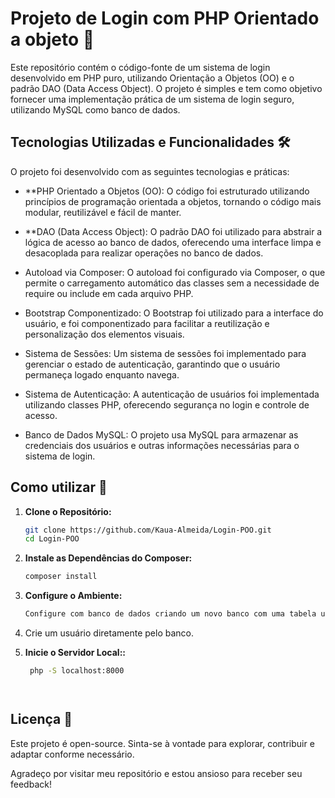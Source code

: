 # Projeto de Login com PHP Orientado a objeto 🚀
Este repositório contém o código-fonte de um sistema de login desenvolvido em PHP puro, utilizando Orientação a Objetos (OO) e o padrão DAO (Data Access Object). O projeto é simples e tem como objetivo fornecer uma implementação prática de um sistema de login seguro, utilizando MySQL como banco de dados.

## Tecnologias Utilizadas e Funcionalidades 🛠️

O projeto foi desenvolvido com as seguintes tecnologias e práticas:

- **PHP Orientado a Objetos (OO): O código foi estruturado utilizando princípios de programação orientada a objetos, tornando o código mais modular, reutilizável e fácil de manter.

- **DAO (Data Access Object): O padrão DAO foi utilizado para abstrair a lógica de acesso ao banco de dados, oferecendo uma interface limpa e desacoplada para realizar operações no banco de dados.

- Autoload via Composer: O autoload foi configurado via Composer, o que permite o carregamento automático das classes sem a necessidade de require ou include em cada arquivo PHP.

- Bootstrap Componentizado: O Bootstrap foi utilizado para a interface do usuário, e foi componentizado para facilitar a reutilização e personalização dos elementos visuais.

- Sistema de Sessões: Um sistema de sessões foi implementado para gerenciar o estado de autenticação, garantindo que o usuário permaneça logado enquanto navega.

- Sistema de Autenticação: A autenticação de usuários foi implementada utilizando classes PHP, oferecendo segurança no login e controle de acesso.

- Banco de Dados MySQL: O projeto usa MySQL para armazenar as credenciais dos usuários e outras informações necessárias para o sistema de login.

## Como utilizar 🤝

1. **Clone o Repositório:**
   
   ```bash
   git clone https://github.com/Kaua-Almeida/Login-POO.git
   cd Login-POO


2. **Instale as Dependências do Composer:**
   ```bash
   composer install

3. **Configure o Ambiente:**

   ```bash
   Configure com banco de dados criando um novo banco com uma tabela users com campos email e senha.

4. Crie um usuário diretamente pelo banco.


5. **Inicie o Servidor Local::**
   
   ```bash
    php -S localhost:8000
   

   

## Licença 📄

Este projeto é open-source. Sinta-se à vontade para explorar, contribuir e adaptar conforme necessário.

Agradeço por visitar meu repositório e estou ansioso para receber seu feedback!
